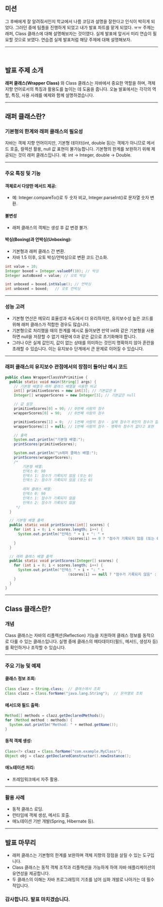 ## 미션

그 후배에게 잘 알려줘서인지 학교에서 나름 코딩과 설명을 잘한다고 인식이 박히게 되었다.
그러던 중에 팀플을 진행하게 되었고 내가 발표 파트를 맡게 되었다. ㅠㅠ 
주제는 래퍼, Class 클래스에 대해 설명해보자는 것이였다. 
실제 발표에 앞서서 미리 연습이 필요할 것으로 보였다. 연습겸 실제 발표처럼 해당 주제에 대해 설명해보자.

---
<br>

## 발표 주제 소개
**래퍼 클래스(Wrapper Class)** 와 Class 클래스는 자바에서 중요한 역할을 하며, 객체 지향 언어로서의 특징과 활용도를 높이는 데 도움을 줍니다.
오늘 발표에서는 각각의 역할, 특징, 사용 사례를 예제와 함께 설명하겠습니다.

---

## 래퍼 클래스란?
### 기본형의 한계와 래퍼 클래스의 필요성

자바는 객체 지향 언어이지만, 기본형 데이터(int, double 등)는 객체가 아니므로 메서드 호출, 컬렉션 활용, null 값 표현이 불가능합니다.
기본형의 한계를 보완하기 위해 제공되는 것이 래퍼 클래스입니다. 예: int -> Integer, double -> Double. 

---

### 주요 특징 및 기능
#### 객체로서 다양한 메서드 제공:
- 예: Integer.compareTo()로 두 숫자 비교, Integer.parseInt()로 문자열 숫자 변환.
#### 불변성
- 래퍼 클래스의 객체는 생성 후 값 변경 불가.
#### 박싱(Boxing)과 언박싱(Unboxing):
- 기본형과 래퍼 클래스 간 변환.
- 자바 1.5 이후, 오토 박싱/언박싱으로 변환 코드 간소화.
```java
int value = 10;
Integer boxed = Integer.valueOf(10); // 박싱
Integer autoBoxed = value; // 오토 박싱

int unboxed = boxed.intValue(); // 언박싱
int unboxed = boxed;   // 오토 언박싱
```

---

### 성능 고려

- 기본형 연산은 메모리 효율성과 속도에서 더 유리하지만, 유지보수성 높은 코드를 위해 래퍼 클래스가 적합한 경우도 많습니다.
- 기본형으로 처리했을 때의 한계를 예시로 들어보면 만약 int와 같은 기본형을 사용하면 null을 저장할 수 없기 때문에 0과 같은 값으로 초기화해야 합니다.
- 그러나 0은 실제 값인지, 값이 없는 상태를 의미하는 것인지 명확하지 않아 혼란을 초래할 수 있습니다. 이는 유지보수 단계에서 큰 문제로 이어질 수 있습니다.
---

### 래퍼 클래스의 유지보수 관점에서의 장점이 들어난 예시 코드
```java
public class WrapperClassVsPrimitive {
  public static void main(String[] args) {
    // 기본형 배열과 래퍼 클래스 배열을 사용한 비교
    int[] primitiveScores = new int[3]; // 기본값은 0
    Integer[] wrapperScores = new Integer[3]; // 기본값은 null

    // 값 설정
    primitiveScores[0] = 90; // 0번째 사람의 점수
    wrapperScores[0] = 90;   // 0번째 사람의 점수

    primitiveScores[1] = 0;  // 1번째 사람의 점수 - 실제 점수가 0인지 점수가 없는지 알 수 없음
    wrapperScores[1] = null; // 1번째 사람의 점수 - 명확히 점수가 없다고 표현

    // 출력
    System.out.println("기본형 배열:");
    printScores(primitiveScores);

    System.out.println("\n래퍼 클래스 배열:");
    printScores(wrapperScores);
    /*
        기본형 배열:
        인덱스 0: 90
        인덱스 1: 점수가 기록되지 않음 (또는 0)
        인덱스 2: 점수가 기록되지 않음 (또는 0)
        
        래퍼 클래스 배열:
        인덱스 0: 90
        인덱스 1: 점수가 기록되지 않음
        인덱스 2: 점수가 기록되지 않음
     */
  }

  // 기본형 배열 출력
  public static void printScores(int[] scores) {
    for (int i = 0; i < scores.length; i++) {
      System.out.println("인덱스 " + i + ": " +
                             (scores[i] == 0 ? "점수가 기록되지 않음 (또는 0)" : scores[i]));
    }
  }

  // 래퍼 클래스 배열 출력
  public static void printScores(Integer[] scores) {
    for (int i = 0; i < scores.length; i++) {
      System.out.println("인덱스 " + i + ": " +
                             (scores[i] == null ? "점수가 기록되지 않음" : scores[i]));
    }
  }
}
```

--- 

## Class 클래스란?
### 개념
Class 클래스는 자바의 리플렉션(Reflection) 기능을 지원하여 클래스 정보를 동적으로 다룰 수 있는 클래스입니다.
실행 중에 클래스의 메타데이터(필드, 메서드, 생성자 등)를 확인하거나 조작할 수 있습니다.

---

### 주요 기능 및 예제
#### 클래스 정보 조회:
```java
Class clazz = String.class;  // 클래스에서 조회
Class clazz = Class.forName("java.lang.String");  // 문자열로 조회
```

#### 메서드와 필드 출력:
```java
Method[] methods = clazz.getDeclaredMethods();
for (Method method : methods) {
  System.out.println("Method: " + method.getName());
}
```

#### 동적 객체 생성:
```java
Class<?> clazz = Class.forName("com.example.MyClass");
Object obj = clazz.getDeclaredConstructor().newInstance();
```

#### 애노테이션 처리:
- 프레임워크에서 자주 활용.

---

### 활용 사례
- 동적 클래스 로딩.
- 런타임에 객체 생성, 메서드 호출.
- 애노테이션 기반 개발(Spring, Hibernate 등).

---

## 발표 마무리
- 래퍼 클래스는 기본형의 한계를 보완하며 객체 지향의 장점을 살릴 수 있는 도구입니다.
- Class 클래스는 동적 객체 조작과 리플렉션을 가능하게 하여 자바 애플리케이션의 유연성을 제공합니다.
- 두 클래스의 이해는 자바 프로그래밍의 기초를 넘어 심화 개발로 나아가는 데 필수적입니다.

### 감사합니다. 발표 마치겠습니다.